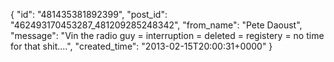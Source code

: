  {
   "id": "481435381892399",
   "post_id": "462493170453287_481209285248342",
   "from_name": "Pete Daoust",
   "message": "Vin the radio guy = interruption = deleted = registery = no time for that shit....",
   "created_time": "2013-02-15T20:00:31+0000"
 }
